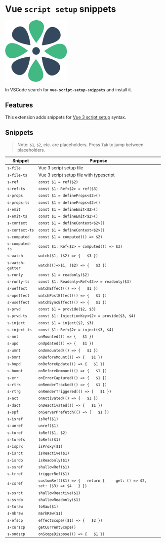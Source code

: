 # Vue `script setup` snippets




<img alt="logo" src="/img/logo.png" width="200" height="200"/>

In VSCode search for **`vue-script-setup-snippets`** and install it.

## Features

This extension adds snippets for [Vue 3 script setup](https://vuejs.org/api/composition-api-setup.html) syntax.


## Snippets

>Note: `$1`, `$2`, etc. are placeholders. Press `Tab` to jump between placeholders.

| Snippet | Purpose |
| ------- | ------- |
| `s-file` | Vue 3 script setup file |
| `s-file-ts` | Vue 3 script setup file with typescript |
|`s-ref` | `const $1 = ref($2)` |
|`s-ref-ts` | `const $1: Ref<$2> = ref($3)` |
|`s-props` | `const $1 = defineProps<$2>()` |
|`s-props-ts` | `const $1 = defineProps<$2>()` |
|`s-emit` | `const $1 = defineEmit<$2>()` |
|`s-emit-ts` | `const $1 = defineEmit<$2>()` |
|`s-context` | `const $1 = defineContext<$2>()` |
|`s-context-ts` | `const $1 = defineContext<$2>()` |
|`s-computed` | `const $1 = computed(() => $2)` |
|`s-computed-ts` | `const $1: Ref<$2> = computed(() => $3)` |
|`s-watch` | `watch($1, ($2) => {   $3 })` |
|`s-watch-getter` | `watch(()=>$1, ($2) => {   $3 })` |
|`s-ronly` | `const $1 = readonly($2)` |
|`s-ronly-ts` | `const $1: Readonly<Ref<$2>> = readonly($3)` |
|`s-weffect` | `watchEffect(() => {   $1 })` |
|`s-wpeffect` | `watchPostEffect(() => {   $1 })` |
|`s-wseffect` | `watchSyncEffect(() => {   $1 })` |
|`s-prvd` | `const $1 = provide($2, $3)` |
|`s-prvd-ts` | `const $1: InjectionKey<$2> = provide($3, $4)` |
|`s-inject` | `const $1 = inject($2, $3)` |
|`s-inject-ts` | `const $1: Ref<$2> = inject($3, $4)` |
|`s-mnt` | `onMounted(() => {   $1 })` |
|`s-upd` | `onUpdated(() => {   $1 })` |
|`s-umnt` | `onUnmounted(() => {   $1 })` |
|`s-bmnt` | `onBeforeMount(() => {   $1 })` |
|`s-bupd` | `onBeforeUpdate(() => {   $1 })` |
|`s-bumnt` | `onBeforeUnmount(() => {   $1 })` |
|`s-err` | `onErrorCaptured(() => {   $1 })` |
|`s-rtrk` | `onRenderTracked(() => {   $1 })` |
|`s-rtrg` | `onRenderTriggered(() => {   $1 })` |
|`s-act` | `onActivated(() => {   $1 })` |
|`s-dact` | `onDeactivated(() => {   $1 })` |
|`s-spf` | `onServerPrefetch(() => {   $1 })` |
|`s-isref` | `isRef($1)` |
|`s-unref` | `unref($1)` |
|`s-toref` | `toRef($1, $2)` |
|`s-torefs` | `toRefs($1)` |
|`s-isprx` | `isProxy($1)` |
|`s-isrct` | `isReactive($1)` |
|`s-isrdo` | `isReadonly($1)` |
|`s-ssref` | `shallowRef($1)` |
|`s-trref` | `triggerRef($1)` |
|`s-csref` | `customRef(($1) => {   return {     get: () => $2,     set: ($3) => $4   } })` |
|`s-ssrct` | `shallowReactive($1)` |
|`s-ssrdo` | `shallowReadonly($1)` |
|`s-toraw` | `toRaw($1)` |
|`s-mkraw` | `markRaw($1)` |
|`s-efscp` | `effectScope(($1) => {   $2 })` |
|`s-curscp` | `getCurrentScope()` |
|`s-ondscp` | `onScopeDispose(() => {   $1 })` |
